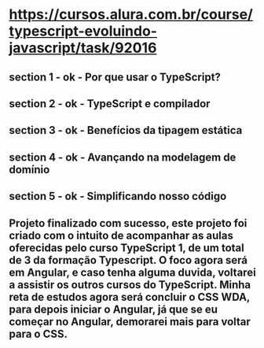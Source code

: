 # https://cursos.alura.com.br/course/typescript-evoluindo-javascript/task/92016

## section 1 - ok - Por que usar o TypeScript?
## section 2 - ok - TypeScript e compilador
## section 3 - ok - Benefícios da tipagem estática
## section 4 - ok - Avançando na modelagem de domínio
## section 5 - ok - Simplificando nosso código

## Projeto finalizado com sucesso, este projeto foi criado com o intuito de acompanhar as aulas oferecidas pelo curso TypeScript 1, de um total de 3 da formação Typescript. O foco agora será em Angular, e caso tenha alguma duvida, voltarei a assistir os outros cursos do TypeScript. Minha reta de estudos agora será concluir o CSS WDA, para depois iniciar o Angular, já que se eu começar no Angular, demorarei mais para voltar para o CSS.